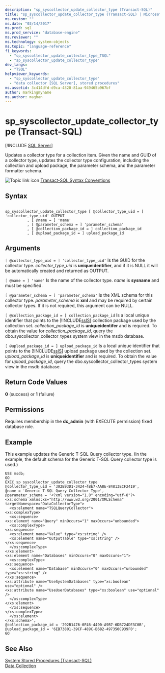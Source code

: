 ```yaml
---
description: "sp_syscollector_update_collector_type (Transact-SQL)"
title: "sp_syscollector_update_collector_type (Transact-SQL) | Microsoft Docs"
ms.custom: ""
ms.date: "03/14/2017"
ms.prod: sql
ms.prod_service: "database-engine"
ms.reviewer: ""
ms.technology: system-objects
ms.topic: "language-reference"
f1_keywords: 
  - "sp_syscollector_update_collector_type_TSQL"
  - "sp_syscollector_update_collector_type"
dev_langs: 
  - "TSQL"
helpviewer_keywords: 
  - "sp_syscollector_update_collector_type"
  - "data collector [SQL Server], stored procedures"
ms.assetid: 3c414dfd-d9ca-4320-81aa-949465b967bf
author: markingmyname
ms.author: maghan
---
```

# sp_syscollector_update_collector_type (Transact-SQL)
[!INCLUDE [SQL Server](../../includes/applies-to-version/sqlserver.md)]

  Updates a collector type for a collection item. Given the name and GUID of a collector type, updates the collector type configuration, including the collection and upload package, the parameter schema, and the parameter formatter schema.  
  
 ![Topic link icon](../../database-engine/configure-windows/media/topic-link.gif "Topic link icon") [Transact-SQL Syntax Conventions](../../t-sql/language-elements/transact-sql-syntax-conventions-transact-sql.md)  
  
## Syntax  
  
```  
  
sp_syscollector_update_collector_type [ @collector_type_uid = ] 'collector_type_uid' OUTPUT  
          , [ @name = ] 'name'  
          , [ @parameter_schema = ] 'parameter_schema'  
          , [ @collection_package_id = ] collection_package_id  
          , [ @upload_package_id = ] upload_package_id  
```  
  
## Arguments  
`[ @collector_type_uid = ] 'collector_type_uid'`
 Is the GUID for the collector type. *collector_type_uid* is **uniqueidentifier**, and if it is NULL it will be automatically created and returned as OUTPUT.  
  
`[ @name = ] 'name'`
 Is the name of the collector type. *name* is **sysname** and must be specified.  
  
`[ @parameter_schema = ] 'parameter_schema'`
 Is the XML schema for this collector type. *parameter_schema* is **xml** and may be required by certain collector types. If it is not required, this argument can be NULL.  
  
`[ @collection_package_id = ] collection_package_id`
 Is a local unique identifier that points to the [!INCLUDE[ssIS](../../includes/ssis-md.md)] collection package used by the collection set. *collection_package_id* is **uniqueidentifer** and is required. To obtain the value for *collection_package_id*, query the dbo.syscollector_collector_types system view in the msdb database.  
  
`[ @upload_package_id = ] upload_package_id`
 Is a local unique identifier that points to the [!INCLUDE[ssIS](../../includes/ssis-md.md)] upload package used by the collection set. *upload_package_id* is **uniqueidentifier** and is required. To obtain the value for *upload_package_id*, query the dbo.syscollector_collector_types system view in the msdb database.  
  
## Return Code Values  
 **0** (success) or **1** (failure)  
  
## Permissions  
 Requires membership in the **dc_admin** (with EXECUTE permission) fixed database role.  
  
## Example  
 This example updates the Generic T-SQL Query collector type. (In the example, the default schema for the Generic T-SQL Query collector type is used.)  
  
```  
USE msdb;  
GO  
EXEC sp_syscollector_update_collector_type  
@collector_type_uid = '302E93D1-3424-4BE7-AA8E-84813ECF2419',  
@name = 'Generic T-SQL Query Collector Type',  
@parameter_schema = '<?xml version="1.0" encoding="utf-8"?>  
<xs:schema xmlns:xs="http://www.w3.org/2001/XMLSchema" targetNamespace="DataCollectorType">  
  <xs:element name="TSQLQueryCollector">  
<xs:complexType>  
  <xs:sequence>  
<xs:element name="Query" minOccurs="1" maxOccurs="unbounded">  
  <xs:complexType>  
<xs:sequence>  
  <xs:element name="Value" type="xs:string" />  
  <xs:element name="OutputTable" type="xs:string" />  
</xs:sequence>  
  </xs:complexType>  
</xs:element>  
<xs:element name="Databases" minOccurs="0" maxOccurs="1">  
  <xs:complexType>  
<xs:sequence>  
  <xs:element name="Database" minOccurs="0" maxOccurs="unbounded" type="xs:string" />  
</xs:sequence>  
<xs:attribute name="UseSystemDatabases" type="xs:boolean" use="optional" />  
<xs:attribute name="UseUserDatabases" type="xs:boolean" use="optional" />  
  </xs:complexType>  
</xs:element>  
  </xs:sequence>  
</xs:complexType>  
  </xs:element>  
</xs:schema>',  
@collection_package_id = '292B1476-0F46-4490-A9B7-6DB724DE3C0B',  
@upload_package_id = '6EB73801-39CF-489C-B682-497350C939F0';  
GO  
```  
  
## See Also  
 [System Stored Procedures &#40;Transact-SQL&#41;](../../relational-databases/system-stored-procedures/system-stored-procedures-transact-sql.md)   
 [Data Collection](../../relational-databases/data-collection/data-collection.md)  
  
  
